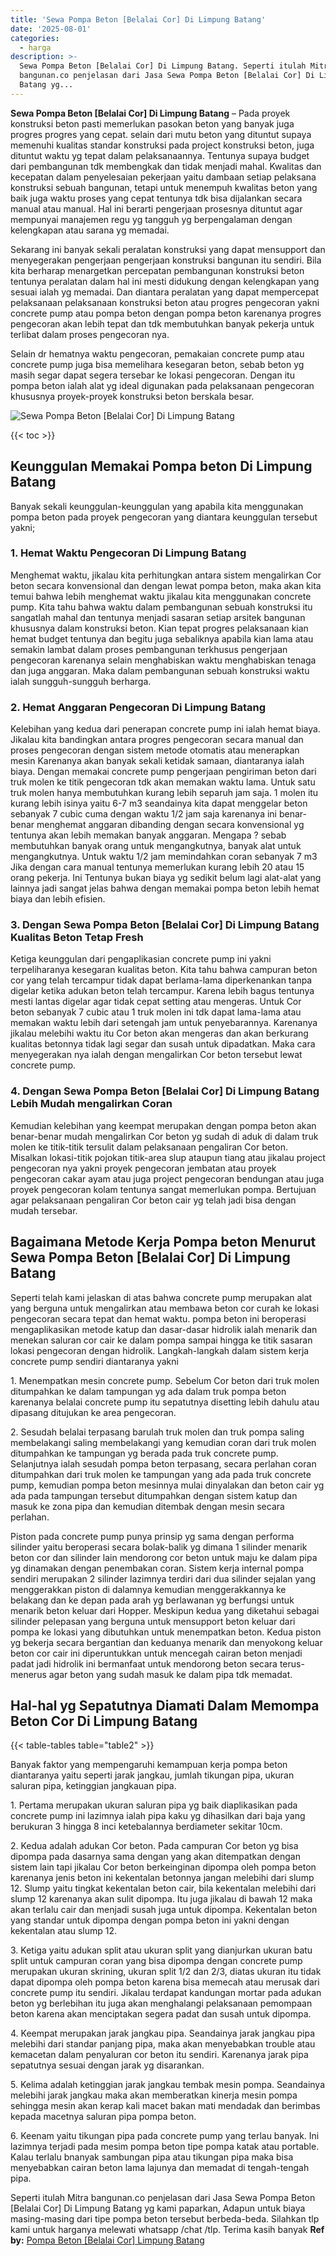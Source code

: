 ```yaml
---
title: 'Sewa Pompa Beton [Belalai Cor] Di Limpung Batang'
date: '2025-08-01'
categories:
  - harga
description: >-
  Sewa Pompa Beton [Belalai Cor] Di Limpung Batang. Seperti itulah Mitra
  bangunan.co penjelasan dari Jasa Sewa Pompa Beton [Belalai Cor] Di Limpung
  Batang yg...
---
```


**Sewa Pompa Beton \[Belalai Cor\] Di Limpung Batang** – Pada proyek konstruksi beton pasti memerlukan pasokan beton yang banyak juga progres progres yang cepat. selain dari mutu beton yang dituntut supaya memenuhi kualitas standar konstruksi pada project konstruksi beton, juga dituntut waktu yg tepat dalam pelaksanaannya. Tentunya supaya budget dari pembangunan tdk membengkak dan tidak menjadi mahal. Kwalitas dan kecepatan dalam penyelesaian pekerjaan yaitu dambaan setiap pelaksana konstruksi sebuah bangunan, tetapi untuk menempuh kwalitas beton yang baik juga waktu proses yang cepat tentunya tdk bisa dijalankan secara manual atau manual. Hal ini berarti pengerjaan prosesnya dituntut agar mempunyai manajemen regu yg tangguh yg berpengalaman dengan kelengkapan atau sarana yg memadai.

Sekarang ini banyak sekali peralatan konstruksi yang dapat mensupport dan menyegerakan pengerjaan pengerjaan konstruksi bangunan itu sendiri. Bila kita berharap menargetkan percepatan pembangunan konstruksi beton tentunya peralatan dalam hal ini mesti didukung dengan kelengkapan yang sesuai ialah yg memadai. Dan diantara peralatan yang dapat mempercepat pelaksanaan pelaksanaan konstruksi beton atau progres pengecoran yakni concrete pump atau pompa beton dengan pompa beton karenanya progres pengecoran akan lebih tepat dan tdk membutuhkan banyak pekerja untuk terlibat dalam proses pengecoran nya.

Selain dr hematnya waktu pengecoran, pemakaian concrete pump atau concrete pump juga bisa memelihara kesegaran beton, sebab beton yg masih segar dapat segera tersebar ke lokasi pengecoran. Dengan itu pompa beton ialah alat yg ideal digunakan pada pelaksanaan pengecoran khususnya proyek-proyek konstruksi beton berskala besar.

![Sewa Pompa Beton [Belalai Cor] Di Limpung Batang](/images/sewa-concrete-pump-21.png)

{{< toc >}}

## Keunggulan Memakai Pompa beton Di Limpung Batang

Banyak sekali keunggulan-keunggulan yang apabila kita menggunakan pompa beton pada proyek pengecoran yang diantara keunggulan tersebut yakni;

### 1\. Hemat Waktu Pengecoran Di Limpung Batang

Menghemat waktu, jikalau kita perhitungkan antara sistem mengalirkan Cor beton secara konvensional dan dengan lewat pompa beton, maka akan kita temui bahwa lebih menghemat waktu jikalau kita menggunakan concrete pump. Kita tahu bahwa waktu dalam pembangunan sebuah konstruksi itu sangatlah mahal dan tentunya menjadi sasaran setiap arsitek bangunan khususnya dalam konstruksi beton. Kian tepat progres pelaksanaan kian hemat budget tentunya dan begitu juga sebaliknya apabila kian lama atau semakin lambat dalam proses pembangunan terkhusus pengerjaan pengecoran karenanya selain menghabiskan waktu menghabiskan tenaga dan juga anggaran. Maka dalam pembangunan sebuah konstruksi waktu ialah sungguh-sungguh berharga.

### 2\. Hemat Anggaran Pengecoran Di Limpung Batang

Kelebihan yang kedua dari penerapan concrete pump ini ialah hemat biaya. Jikalau kita bandingkan antara progres pengecoran secara manual dan proses pengecoran dengan sistem metode otomatis atau menerapkan mesin Karenanya akan banyak sekali ketidak samaan, diantaranya ialah biaya. Dengan memakai concrete pump pengerjaan pengiriman beton dari truk molen ke titik pengecoran tdk akan memakan waktu lama. Untuk satu truk molen hanya membutuhkan kurang lebih separuh jam saja. 1 molen itu kurang lebih isinya yaitu 6-7 m3 seandainya kita dapat menggelar beton sebanyak 7 cubic cuma dengan waktu 1/2 jam saja karenanya ini benar-benar menghemat anggaran dibanding dengan secara konvensional yg tentunya akan lebih memakan banyak anggaran. Mengapa ? sebab membutuhkan banyak orang untuk mengangkutnya, banyak alat untuk mengangkutnya. Untuk waktu 1/2 jam memindahkan coran sebanyak 7 m3 Jika dengan cara manual tentunya memerlukan kurang lebih 20 atau 15 orang pekerja. Ini Tentunya bukan biaya yg sedikit belum lagi alat-alat yang lainnya jadi sangat jelas bahwa dengan memakai pompa beton lebih hemat biaya dan lebih efisien.

### 3\. Dengan Sewa Pompa Beton \[Belalai Cor\] Di Limpung Batang Kualitas Beton Tetap Fresh

Ketiga keunggulan dari pengaplikasian concrete pump ini yakni terpeliharanya kesegaran kualitas beton. Kita tahu bahwa campuran beton cor yang telah tercampur tidak dapat berlama-lama diperkenankan tanpa digelar ketika adukan beton telah tercampur. Karena lebih bagus tentunya mesti lantas digelar agar tidak cepat setting atau mengeras. Untuk Cor beton sebanyak 7 cubic atau 1 truk molen ini tdk dapat lama-lama atau memakan waktu lebih dari setengah jam untuk penyebarannya. Karenanya jikalau melebihi waktu itu Cor beton akan mengeras dan akan berkurang kualitas betonnya tidak lagi segar dan susah untuk dipadatkan. Maka cara menyegerakan nya ialah dengan mengalirkan Cor beton tersebut lewat concrete pump.

### 4\. Dengan Sewa Pompa Beton \[Belalai Cor\] Di Limpung Batang Lebih Mudah mengalirkan Coran

Kemudian kelebihan yang keempat merupakan dengan pompa beton akan benar-benar mudah mengalirkan Cor beton yg sudah di aduk di dalam truk molen ke titik-titik tersulit dalam pelaksanaan pengaliran Cor beton. Misalkan lokasi-titik pojokan titik-area slup ataupun tiang atau jikalau project pengecoran nya yakni proyek pengecoran jembatan atau proyek pengecoran cakar ayam atau juga project pengecoran bendungan atau juga proyek pengecoran kolam tentunya sangat memerlukan pompa. Bertujuan agar pelaksanaan pengaliran Cor beton cair yg telah jadi bisa dengan mudah tersebar.

## Bagaimana Metode Kerja Pompa beton Menurut Sewa Pompa Beton \[Belalai Cor\] Di Limpung Batang

Seperti telah kami jelaskan di atas bahwa concrete pump merupakan alat yang berguna untuk mengalirkan atau membawa beton cor curah ke lokasi pengecoran secara tepat dan hemat waktu. pompa beton ini beroperasi mengaplikasikan metode katup dan dasar-dasar hidrolik ialah menarik dan menekan saluran cor cair ke dalam pompa sampai hingga ke titik sasaran lokasi pengecoran dengan hidrolik. Langkah-langkah dalam sistem kerja concrete pump sendiri diantaranya yakni

1\. Menempatkan mesin concrete pump. Sebelum Cor beton dari truk molen ditumpahkan ke dalam tampungan yg ada dalam truk pompa beton karenanya belalai concrete pump itu sepatutnya disetting lebih dahulu atau dipasang ditujukan ke area pengecoran.

2\. Sesudah belalai terpasang barulah truk molen dan truk pompa saling membelakangi saling membelakangi yang kemudian coran dari truk molen ditumpahkan ke tampungan yg berada pada truk concrete pump. Selanjutnya ialah sesudah pompa beton terpasang, secara perlahan coran ditumpahkan dari truk molen ke tampungan yang ada pada truk concrete pump, kemudian pompa beton mesinnya mulai dinyalakan dan beton cair yg ada pada tampungan tersebut ditumpahkan dengan sistem katup dan masuk ke zona pipa dan kemudian ditembak dengan mesin secara perlahan.

Piston pada concrete pump punya prinsip yg sama dengan performa silinder yaitu beroperasi secara bolak-balik yg dimana 1 silinder menarik beton cor dan silinder lain mendorong cor beton untuk maju ke dalam pipa yg dinamakan dengan penembakan coran. Sistem kerja internal pompa sendiri merupakan 2 silinder lazimnya terdiri dari dua silinder sejalan yang menggerakkan piston di dalamnya kemudian menggerakkannya ke belakang dan ke depan pada arah yg berlawanan yg berfungsi untuk menarik beton keluar dari Hopper. Meskipun kedua yang diketahui sebagai silinder pelepasan yang berguna untuk mensupport beton keluar dari pompa ke lokasi yang dibutuhkan untuk menempatkan beton. Kedua piston yg bekerja secara bergantian dan keduanya menarik dan menyokong keluar beton cor cair ini diperuntukkan untuk mencegah cairan beton menjadi padat jadi hidrolik ini bermanfaat untuk mendorong beton secara terus-menerus agar beton yang sudah masuk ke dalam pipa tdk memadat.

## Hal-hal yg Sepatutnya Diamati Dalam Memompa Beton Cor Di Limpung Batang

{{< table-tables table="table2" >}}

Banyak faktor yang mempengaruhi kemampuan kerja pompa beton diantaranya yaitu seperti jarak jangkau, jumlah tikungan pipa, ukuran saluran pipa, ketinggian jangkauan pipa.

1\. Pertama merupakan ukuran saluran pipa yg baik diaplikasikan pada concrete pump ini lazimnya ialah pipa kaku yg dihasilkan dari baja yang berukuran 3 hingga 8 inci ketebalannya berdiameter sekitar 10cm.

2\. Kedua adalah adukan Cor beton. Pada campuran Cor beton yg bisa dipompa pada dasarnya sama dengan yang akan ditempatkan dengan sistem lain tapi jikalau Cor beton berkeinginan dipompa oleh pompa beton karenanya jenis beton ini kekentalan betonnya jangan melebihi dari slump 12. Slump yaitu tingkat kekentalan beton cair, bila kekentalan melebihi dari slump 12 karenanya akan sulit dipompa. Itu juga jikalau di bawah 12 maka akan terlalu cair dan menjadi susah juga untuk dipompa. Kekentalan beton yang standar untuk dipompa dengan pompa beton ini yakni dengan kekentalan atau slump 12.

3\. Ketiga yaitu adukan split atau ukuran split yang dianjurkan ukuran batu split untuk campuran coran yang bisa dipompa dengan concrete pump merupakan ukuran skrining, ukuran split 1/2 dan 2/3, diatas ukuran itu tidak dapat dipompa oleh pompa beton karena bisa memecah atau merusak dari concrete pump itu sendiri. Jikalau terdapat kandungan mortar pada adukan beton yg berlebihan itu juga akan menghalangi pelaksanaan pemompaan beton karena akan menciptakan segera padat dan susah untuk dipompa.

4\. Keempat merupakan jarak jangkau pipa. Seandainya jarak jangkau pipa melebihi dari standar panjang pipa, maka akan menyebabkan trouble atau kemacetan dalam penyaluran cor beton itu sendiri. Karenanya jarak pipa sepatutnya sesuai dengan jarak yg disarankan.

5\. Kelima adalah ketinggian jarak jangkau tembak mesin pompa. Seandainya melebihi jarak jangkau maka akan memberatkan kinerja mesin pompa sehingga mesin akan kerap kali macet bakan mati mendadak dan berimbas kepada macetnya saluran pipa pompa beton.

6\. Keenam yaitu tikungan pipa pada concrete pump yang terlau banyak. Ini lazimnya terjadi pada mesim pompa beton tipe pompa katak atau portable. Kalau terlalu bnanyak sambungan pipa atau tikungan pipa maka bisa menyebabkan cairan beton lama lajunya dan memadat di tengah-tengah pipa.

Seperti itulah Mitra bangunan.co penjelasan dari Jasa Sewa Pompa Beton \[Belalai Cor\] Di Limpung Batang yg kami paparkan, Adapun untuk biaya masing-masing dari tipe pompa beton tersebut berbeda-beda. Silahkan tlp kami untuk harganya melewati whatsapp /chat /tlp. Terima kasih banyak
**Ref by:** [Pompa Beton [Belalai Cor] Limpung Batang](https://id.wikipedia.org/wiki/Pompa)
